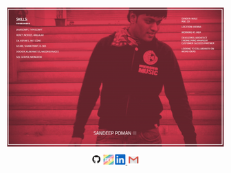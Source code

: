 <p align="center">
<img src="https://raw.githubusercontent.com/spoman007/spoman007/master/recordings.gif" alt="github logo">
</p>
<p align="center">
<a href="https://github.com/spoman007"><img src="https://raw.githubusercontent.com/spoman007/spoman007/master/media/logo/github.png" alt="github logo" width="25"></a>   <a href="https://dev.to/spoman007"><img src="https://raw.githubusercontent.com/spoman007/spoman007/master/media/logo/dev.png" alt="dev logo" width="24"></a>   <a href="https://www.linkedin.com/in/spoman/"><img src="https://raw.githubusercontent.com/spoman007/spoman007/master/media/logo/linkedin.jpeg" alt="linkedin logo" width="24"> </a>  <a href="spoman007@gmail.com"><img src="https://raw.githubusercontent.com/spoman007/spoman007/master/media/logo/gmail.jpeg" alt="gmail logo" width="30"></a>
</p>
